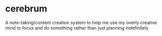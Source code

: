 # cerebrum
A note-taking/content creation system to help me use my overly creative mind to focus and do something rather than just planning indefinitely
